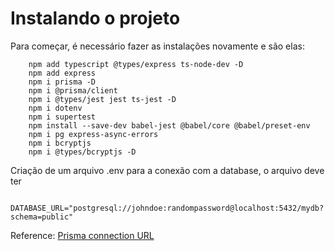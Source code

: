 # Instalando o projeto

Para começar, é necessário fazer as instalações novamente e são elas:
```
    npm add typescript @types/express ts-node-dev -D
    npm add express
    npm i prisma -D
    npm i @prisma/client
    npm i @types/jest jest ts-jest -D
    npm i dotenv
    npm i supertest
    npm install --save-dev babel-jest @babel/core @babel/preset-env
    npm i pg express-async-errors
    npm i bcryptjs
    npm i @types/bcryptjs -D
```

Criação de um arquivo .env para a conexão com a database, o arquivo deve ter
```
    DATABASE_URL="postgresql://johndoe:randompassword@localhost:5432/mydb?schema=public"
```
Reference: [Prisma connection URL](https://www.prisma.io/docs/reference/database-reference/connection-urls)
